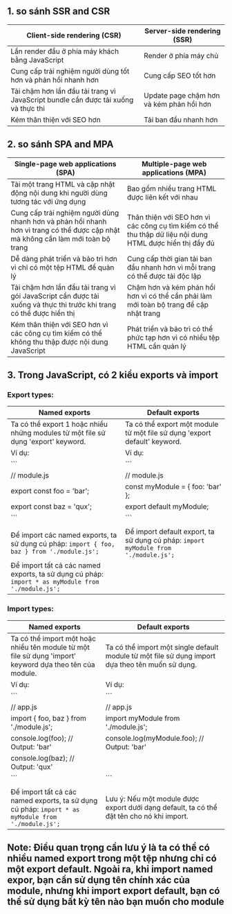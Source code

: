 ## 1. so sánh SSR and CSR

| Client-side rendering (CSR)                                                        | Server-side rendering (SSR)              |
| ---------------------------------------------------------------------------------- | ---------------------------------------- |
| Lần render đầu ở phía máy khách bằng JavaScript                                    | Render ở phía máy chủ                    |
| Cung cấp trải nghiệm người dùng tốt hơn và phản hồi nhanh hơn                      | Cung cấp SEO tốt hơn                     |
| Tải chậm hơn lần đầu tải trang vì JavaScript bundle cần được tải xuống và thực thi | Update page chậm hơn và kém phản hồi hơn |
| Kém thân thiện với SEO hơn                                                         | Tải ban đầu nhanh hơn                    |

## 2. so sánh SPA and MPA

| Single-page web applications (SPA)                                                                                               | Multiple-page web applications (MPA)                                                                      |
| -------------------------------------------------------------------------------------------------------------------------------- | --------------------------------------------------------------------------------------------------------- |
| Tải một trang HTML và cập nhật động nội dung khi người dùng tương tác với ứng dụng                                               | Bao gồm nhiều trang HTML được liên kết với nhau                                                           |
| Cung cấp trải nghiệm người dùng nhanh hơn và phản hồi nhanh hơn vì trang có thể được cập nhật mà không cần làm mới toàn bộ trang | Thân thiện với SEO hơn vì các công cụ tìm kiếm có thể thu thập dữ liệu nội dung HTML được hiển thị đầy đủ |
| Dễ dàng phát triển và bảo trì hơn vì chỉ có một tệp HTML để quản lý                                                              | Cung cấp thời gian tải ban đầu nhanh hơn vì mỗi trang có thể được tải độc lập                             |
| Tải chậm hơn lần đầu tải trang vì gói JavaScript cần được tải xuống và thực thi trước khi trang có thể được hiển thị             | Chậm hơn và kém phản hồi hơn vì có thể cần phải làm mới toàn bộ trang để cập nhật trang                   |
| Kém thân thiện với SEO hơn vì các công cụ tìm kiếm có thể không thu thập được nội dung JavaScript                                | Phát triển và bảo trì có thể phức tạp hơn vì có nhiều tệp HTML cần quản lý                                |

## 3. Trong JavaScript, có 2 kiểu exports và import

### Export types:

| Named exports                                                                                      | Default exports                                                                     |
| -------------------------------------------------------------------------------------------------- | ----------------------------------------------------------------------------------- |
| Ta có thể export 1 hoặc nhiều những modules từ một file sử dụng 'export' keyword.                  | Ta có thể export một module từ một file sử dụng 'export default' keyword.           |
| Ví dụ:                                                                                             | Ví dụ:                                                                              |
| ```                                                                                                | ```                                                                                 |
| // module.js                                                                                       | // module.js                                                                        |
| export const foo = 'bar';                                                                          | const myModule = { foo: 'bar' };                                                    |
| export const baz = 'qux';                                                                          | export default myModule;                                                            |
| ```                                                                                                | ```                                                                                 |
|                                                                                                    |                                                                                     |
| Để import các named exports, ta sử dụng cú pháp: `import { foo, baz } from './module.js';`         | Để import default export, ta sử dụng cú pháp: `import myModule from './module.js';` |
| Để import tất cả các named exports, ta sử dụng cú pháp: `import * as myModule from './module.js';` |                                                                                     |

### Import types:

| Named exports                                                                                            | Default exports                                                                                  |
| -------------------------------------------------------------------------------------------------------- | ------------------------------------------------------------------------------------------------ |
| Ta có thể import một hoặc nhiều tên module từ một file sử dụng 'import' keyword dựa theo tên của module. | Ta có thể import một single default module từ một file sử dụng import dựa theo tên muốn sử dụng. |
| Ví dụ:                                                                                                   | Ví dụ:                                                                                           |
| ```                                                                                                      | ```                                                                                              |
| // app.js                                                                                                | // app.js                                                                                        |
| import { foo, baz } from './module.js';                                                                  | import myModule from './module.js';                                                              |
| console.log(foo); // Output: 'bar'                                                                       | console.log(myModule.foo); // Output: 'bar'                                                      |
| console.log(baz); // Output: 'qux'                                                                       |                                                                                                  |
| ```                                                                                                      | ```                                                                                              |
|                                                                                                          |                                                                                                  |
| Để import tất cả các named exports, ta sử dụng cú pháp: `import * as myModule from './module.js';`       |  Lưu ý: Nếu một module được export dưới dạng default, ta có thể đặt tên cho nó khi import.                                                                                                 |


## Note: Điều quan trọng cần lưu ý là ta có thể có nhiều named export trong một tệp nhưng chỉ có một export default. Ngoài ra, khi import named expor, bạn cần sử dụng tên chính xác của module, nhưng khi import export default, bạn có thể sử dụng bất kỳ tên nào bạn muốn cho module
